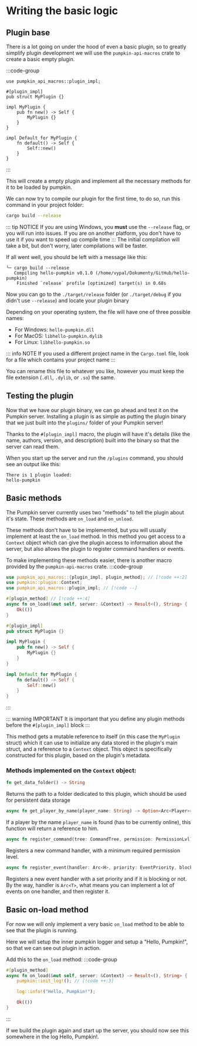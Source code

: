 # Writing the basic logic
## Plugin base
There is a lot going on under the hood of even a basic plugin, so to greatly simplify plugin development we will use the `pumpkin-api-macros` crate to create a basic empty plugin.

:::code-group
```rs:line-numbers [lib.rs]
use pumpkin_api_macros::plugin_impl;

#[plugin_impl]
pub struct MyPlugin {}

impl MyPlugin {
    pub fn new() -> Self {
        MyPlugin {}
    }
}

impl Default for MyPlugin {
    fn default() -> Self {
        Self::new()
    }
}
```
:::

This will create a empty plugin and implement all the necessary methods for it to be loaded by pumpkin.

We can now try to compile our plugin for the first time, to do so, run this command in your project folder:
```sh
cargo build --release
```
::: tip NOTICE
If you are using Windows, you **must** use the `--release` flag, or you will run into issues. If you are on another platform, you don't have to use it if you want to speed up compile time
:::
The initial compilation will take a bit, but don't worry, later compilations will be faster.

If all went well, you should be left with a message like this:
```log
╰─ cargo build --release
   Compiling hello-pumpkin v0.1.0 (/home/vypal/Dokumenty/GitHub/hello-pumpkin)
    Finished `release` profile [optimized] target(s) in 0.68s
```

Now you can go to the `./target/release` folder (or `./target/debug` if you didn't use `--release`) and locate your plugin binary

Depending on your operating system, the file will have one of three possible names:
- For Windows: `hello-pumpkin.dll`
- For MacOS: `libhello-pumpkin.dylib`
- For Linux: `libhello-pumpkin.so`

::: info NOTE
If you used a different project name in the `Cargo.toml` file, look for a file which contains your project name
:::

You can rename this file to whatever you like, however you must keep the file extension (`.dll`, `.dylib`, or `.so`) the same.

## Testing the plugin
Now that we have our plugin binary, we can go ahead and test it on the Pumpkin server. Installing a plugin is as simple as putting the plugin binary that we just built into the `plugins/` folder of your Pumpkin server!

Thanks to the `#[plugin_impl]` macro, the plugin will have it's details (like the name, authors, version, and description) built into the binary so that the server can read them. 

When you start up the server and run the `/plugins` command, you should see an output like this:
```
There is 1 plugin loaded:
hello-pumpkin
```

## Basic methods
The Pumpkin server currently uses two "methods" to tell the plugin about it's state. These methods are `on_load` and `on_unload`.

These methods don't have to be implemented, but you will usually implement at least the `on_load` method. In this method you get access to a `Context` object which can give the plugin access to information about the server, but also allows the plugin to register command handlers or events.

To make implementing these methods easier, there is another macro provided by the `pumpkin-api-macros` crate. 
:::code-group
```rs [lib.rs]
use pumpkin_api_macros::{plugin_impl, plugin_method}; // [!code ++:2]
use pumpkin::plugin::Context;
use pumpkin_api_macros::plugin_impl; // [!code --]

#[plugin_method] // [!code ++:4]
async fn on_load(&mut self, server: &Context) -> Result<(), String> {
    Ok(())
}

#[plugin_impl]
pub struct MyPlugin {}

impl MyPlugin {
    pub fn new() -> Self {
        MyPlugin {}
    }
}

impl Default for MyPlugin {
    fn default() -> Self {
        Self::new()
    }
}
```
:::

::: warning IMPORTANT
It is important that you define any plugin methods before the `#[plugin_impl]` block
:::

This method gets a mutable reference to itself (in this case the `MyPlugin` struct) which it can use to initialize any data stored in the plugin's main struct, and a reference to a `Context` object. This object is specifically constructed for this plugin, based on the plugin's metadata.

### Methods implemented on the `Context` object:
```rs
fn get_data_folder() -> String
```
Returns the path to a folder dedicated to this plugin, which should be used for persistent data storage
```rs
async fn get_player_by_name(player_name: String) -> Option<Arc<Player>>
```
If a player by the name `player_name` is found (has to be currently online), this function will return a reference to him.
```rs
async fn register_command(tree: CommandTree, permission: PermissionLvl)
```
Registers a new command handler, with a minimum required permission level.
```rs
async fn register_event(handler: Arc<H>, priority: EventPriority, blocking: bool)
```
Registers a new event handler with a set priority and if it is blocking or not.
By the way, handler is `Arc<T>`, what means you can implement a lot of events on one handler, and then register it.

## Basic on-load method
For now we will only implement a very basic `on_load` method to be able to see that the plugin is running.

Here we will setup the inner pumpkin logger and setup a "Hello, Pumpkin!", so that we can see out plugin in action.

Add this to the `on_load` method:
:::code-group
```rs [lib.rs]
#[plugin_method]
async fn on_load(&mut self, server: &Context) -> Result<(), String> {
    pumpkin::init_log!(); // [!code ++:3]

    log::info!("Hello, Pumpkin!");

    Ok(())
}
```
:::

If we build the plugin again and start up the server, you should now see this somewhere in the log Hello, Pumpkin!.